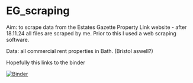 # EG_scraping
Aim: to scrape data from the Estates Gazette Property Link website - after 18.11.24 all files are scraped by me. Prior to this I used a web scraping software.

Data: all commercial rent properties in Bath. (Bristol aswell?)

Hopefully this links to the binder

[![Binder](https://mybinder.org/badge_logo.svg)](https://mybinder.org/v2/gh/GuyAnderson1/EG_scraping.git/main?labpath=EG_scraping.ipynb)
